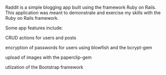 Raddit is a simple blogging app built using the framework Ruby on Rails. This application was meant to demonstrate and exercise my skills with the Ruby on Rails framework. 

Some app features include:
  
  CRUD actions for users and posts 
  
  encryption of passwords for users using blowfish and the bcrypt-gem
  
  upload of images with the paperclip-gem
  
  utlization of the Bootstrap framework
